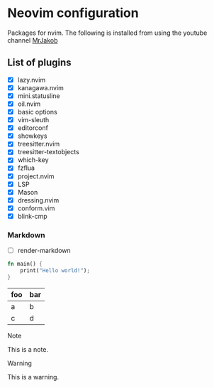 # Neovim configuration

Packages for nvim. The following is installed from using the youtube channel [MrJakob](https://youtube.com/@MrJakob)

## List of plugins

- [X] lazy.nvim
- [X] kanagawa.nvim
- [X] mini.statusline
- [X] oil.nvim
- [X] basic options
- [X] vim-sleuth
- [X] editorconf
- [X] showkeys
- [X] treesitter.nvim
- [X] treesitter-textobjects
- [X] which-key
- [X] fzflua
- [X] project.nvim
- [X] LSP
- [X] Mason
- [X] dressing.nvim
- [X] conform.vim
- [X] blink-cmp

### Markdown

- [ ] render-markdown

```rust
fn main() {
    print("Hello world!");
}
```

|foo|bar|
|---|---|
|a|b|
|c|d|

> [!Note]
> This is a note.

> [!Warning]
> This is a warning.
